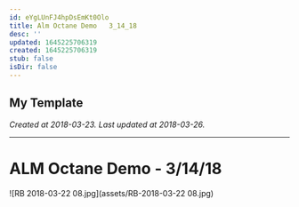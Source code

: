 ```yaml
---
id: eYgLUnFJ4hpDsEmKt0Olo
title: Alm Octane Demo   3_14_18
desc: ''
updated: 1645225706319
created: 1645225706319
stub: false
isDir: false
---
```

My Template
---

_Created at 2018-03-23._
_Last updated at 2018-03-26._




---

# ALM Octane Demo - 3/14/18


![RB 2018-03-22 08.jpg](assets/RB-2018-03-22 08.jpg)

